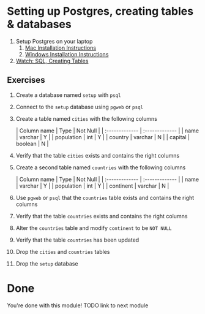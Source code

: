 # Setting up Postgres, creating tables & databases

1. Setup Postgres on your laptop
    1. [Mac Installation Instructions](setup_mac.md)
    1. [Windows Installation Instructions](setup_win.md)
1. [Watch: SQL, Creating Tables](https://vimeo.com/240908647)

## Exercises

1. Create a database named `setup` with `psql`
1. Connect to the `setup` database using `pgweb` or `psql`
1. Create a table named `cities` with the following columns

    | Column name | Type | Not Null |
    | :------------- | :------------- |
    | name | varchar | Y |
    | population | int | Y |
    | country | varchar | N |
    | capital | boolean | N |

1. Verify that the table `cities` exists and contains the right columns
1. Create a second table named `countries` with the following columns

    | Column name | Type | Not Null |
    | :------------- | :------------- |
    | name | varchar | Y |
    | population | int | Y |
    | continent | varchar | N |

1. Use `pgweb` or `psql` that the `countries` table exists and contains the
right columns
1. Verify that the table `countries` exists and contains the right columns
1. Alter the `countries` table and modify `continent` to be `NOT NULL`
1. Verify that the table `countries` has been updated
1. Drop the `cities` and `countries` tables
1. Drop the `setup` database

# Done

You're done with this module! TODO link to next module
